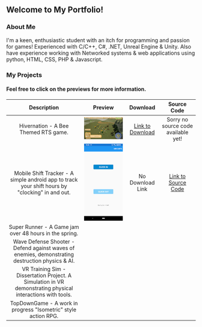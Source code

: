 ## Welcome to My Portfolio!

### About Me

I'm a keen, enthusiastic student with an itch for programming and passion for games!
Experienced with C/C++, C#, .NET, Unreal Engine & Unity.
Also have experience working with Networked systems & web applications using python, HTML, CSS, PHP & Javascript.

### My Projects
#### Feel free to click on the previews for more information.

|   Description   |      Preview     |     Download     |   Source Code   |
:----------------:|:----------------:|:----------------:|:----------------:
Hivernation - A Bee Themed RTS game. | ![alt text](Hivernation.gif "Hivernation") | [Link to Download](https://drive.google.com/file/d/1WBfRyxU8ywNIHwzcUX3SOFy-uVb2Erfp/view?usp=sharing) | Sorry no source code available yet!
Mobile Shift Tracker - A simple android app to track your shift hours by "clocking" in and out. | ![alt text](worktracker.jpg "Shift Tracker") | No Download Link | [Link to Source Code](https://github.com/CritneySpears/MobileApp)
Super Runner - A Game jam over 48 hours in the spring. | | |
Wave Defense Shooter - Defend against waves of enemies, demonstrating destruction physics & AI. | | |
VR Training Sim - Dissertation Project. A Simulation in VR demonstrating physical interactions with tools. | | |
TopDownGame - A work in progress "Isometric" style action RPG. | | |




